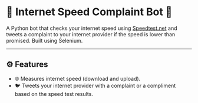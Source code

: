 # 🚀 Internet Speed Complaint Bot 📡

A Python bot that checks your internet speed using [Speedtest.net](https://www.speedtest.net) and tweets a complaint to your internet provider if the speed is lower than promised. Built using Selenium.

---

## ⚙️ Features
- 🌐 Measures internet speed (download and upload).
- 🐦 Tweets your internet provider with a complaint or a compliment based on the speed test results.

